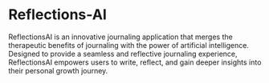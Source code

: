 # Reflections-AI
ReflectionsAI is an innovative journaling application that merges the therapeutic benefits of journaling with the power of artificial intelligence. Designed to provide a seamless and reflective journaling experience, ReflectionsAI empowers users to write, reflect, and gain deeper insights into their personal growth journey.
